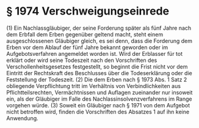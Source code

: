 # § 1974 Verschweigungseinrede
(1) Ein Nachlassgläubiger, der seine Forderung später als fünf Jahre nach dem Erbfall dem Erben gegenüber geltend macht, steht einem ausgeschlossenen Gläubiger gleich, es sei denn, dass die Forderung dem Erben vor dem Ablauf der fünf Jahre bekannt geworden oder im Aufgebotsverfahren angemeldet worden ist. Wird der Erblasser für tot erklärt oder wird seine Todeszeit nach den Vorschriften des Verschollenheitsgesetzes festgestellt, so beginnt die Frist nicht vor dem Eintritt der Rechtskraft des Beschlusses über die Todeserklärung oder die Feststellung der Todeszeit.
(2) Die dem Erben nach § 1973 Abs. 1 Satz 2 obliegende Verpflichtung tritt im Verhältnis von Verbindlichkeiten aus Pflichtteilsrechten, Vermächtnissen und Auflagen zueinander nur insoweit ein, als der Gläubiger im Falle des Nachlassinsolvenzverfahrens im Range vorgehen würde.
(3) Soweit ein Gläubiger nach § 1971 von dem Aufgebot nicht betroffen wird, finden die Vorschriften des Absatzes 1 auf ihn keine Anwendung.